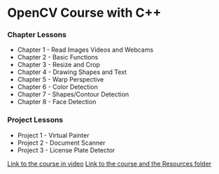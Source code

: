 # OpenCV Course with C++

### Chapter Lessons
- Chapter 1 - Read Images Videos and Webcams
- Chapter 2 - Basic Functions
- Chapter 3 - Resize and Crop
- Chapter 4 - Drawing Shapes and Text
- Chapter 5 - Warp Perspective
- Chapter 6 - Color Detection
- Chapter 7 - Shapes/Contour Detection
- Chapter 8 - Face Detection

### Project Lessons
- Project 1 - Virtual Painter
- Project 2 - Document Scanner
- Project 3 - License Plate Detector

[Link to the course in video](https://www.youtube.com/watch?v=2FYm3GOonhk&t=5860s&ab_channel=Murtaza'sWorkshop-RoboticsandAI)
[Link to the course and the Resources folder](https://www.murtazahassan.com/courses/opencv-cpp-course/)
